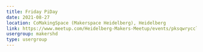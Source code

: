 ```yaml
---
title: Friday PiDay
date: 2021-08-27
location: CoMakingSpace (Makerspace Heidelberg), Heidelberg
link: https://www.meetup.com/Heidelberg-Makers-Meetup/events/pksqwrycclbkc/
usergroup: makershd
type: usergroup
---
```


